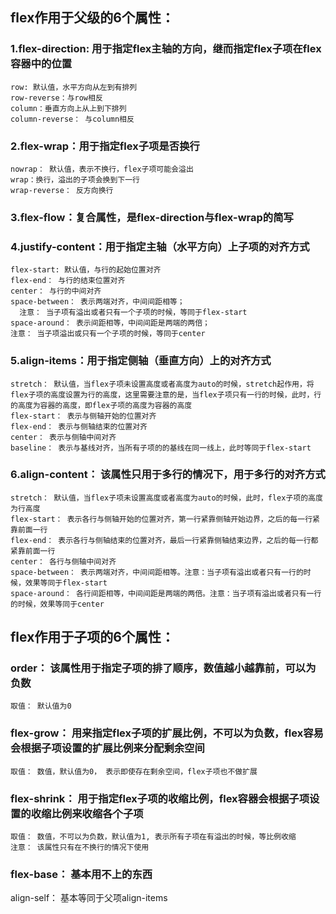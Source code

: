 ## flex作用于父级的6个属性：

### 1.flex-direction: 用于指定flex主轴的方向，继而指定flex子项在flex容器中的位置

    row: 默认值，水平方向从左到有排列
    row-reverse：与row相反
    column：垂直方向上从上到下排列
    column-reverse： 与column相反

### 2.flex-wrap：用于指定flex子项是否换行
    nowrap： 默认值，表示不换行，flex子项可能会溢出
    wrap：换行，溢出的子项会换到下一行
    wrap-reverse： 反方向换行

### 3.flex-flow：复合属性，是flex-direction与flex-wrap的简写

### 4.justify-content：用于指定主轴（水平方向）上子项的对齐方式
    flex-start: 默认值，与行的起始位置对齐
    flex-end： 与行的结束位置对齐
    center： 与行的中间对齐
    space-between： 表示两端对齐，中间间距相等；
      注意： 当子项有溢出或者只有一个子项的时候，等同于flex-start
    space-around： 表示间距相等，中间间距是两端的两倍；
    注意： 当子项溢出或只有一个子项的时候，等同于center

### 5.align-items：用于指定侧轴（垂直方向）上的对齐方式
    stretch： 默认值，当flex子项未设置高度或者高度为auto的时候，stretch起作用，将flex子项的高度设置为行的高度，这里需要注意的是，当flex子项只有一行的时候，此时，行的高度为容器的高度，即flex子项的高度为容器的高度
    flex-start： 表示与侧轴开始的位置对齐
    flex-end： 表示与侧轴结束的位置对齐
    center： 表示与侧轴中间对齐
    baseline： 表示与基线对齐，当所有子项的的基线在同一线上，此时等同于flex-start

### 6.align-content： 该属性只用于多行的情况下，用于多行的对齐方式
    stretch： 默认值，当flex子项未设置高度或者高度为auto的时候，此时，flex子项的高度为行高度
    flex-start： 表示各行与侧轴开始的位置对齐，第一行紧靠侧轴开始边界，之后的每一行紧靠前面一行
    flex-end： 表示各行与侧轴结束的位置对齐，最后一行紧靠侧轴结束边界，之后的每一行都紧靠前面一行
    center： 各行与侧轴中间对齐
    space-between： 表示两端对齐，中间间距相等。注意：当子项有溢出或者只有一行的时候，效果等同于flex-start
    space-around： 各行间距相等，中间间距是两端的两倍。注意：当子项有溢出或者只有一行的时候，效果等同于center


## flex作用于子项的6个属性：
### order： 该属性用于指定子项的排了顺序，数值越小越靠前，可以为负数
    取值： 默认值为0

### flex-grow： 用来指定flex子项的扩展比例，不可以为负数，flex容易会根据子项设置的扩展比例来分配剩余空间
    取值： 数值，默认值为0， 表示即使存在剩余空间，flex子项也不做扩展

### flex-shrink： 用于指定flex子项的收缩比例，flex容器会根据子项设置的收缩比例来收缩各个子项
    取值： 数值，不可以为负数，默认值为1, 表示所有子项在有溢出的时候，等比例收缩
    注意： 该属性只有在不换行的情况下使用

###  flex-base： 基本用不上的东西

align-self： 基本等同于父项align-items